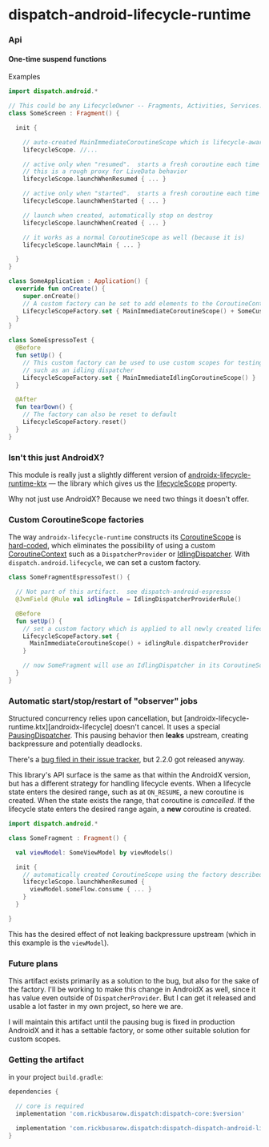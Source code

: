 # dispatch-android-lifecycle-runtime

### Api

#### One-time suspend functions

Examples

```Kotlin
import dispatch.android.*

// This could be any LifecycleOwner -- Fragments, Activities, Services...
class SomeScreen : Fragment() {

  init {

    // auto-created MainImmediateCoroutineScope which is lifecycle-aware
    lifecycleScope. //...

    // active only when "resumed".  starts a fresh coroutine each time
    // this is a rough proxy for LiveData behavior
    lifecycleScope.launchWhenResumed { ... }

    // active only when "started".  starts a fresh coroutine each time
    lifecycleScope.launchWhenStarted { ... }

    // launch when created, automatically stop on destroy
    lifecycleScope.launchWhenCreated { ... }

    // it works as a normal CoroutineScope as well (because it is)
    lifecycleScope.launchMain { ... }

  }
}

class SomeApplication : Application() {
  override fun onCreate() {
    super.onCreate()
    // A custom factory can be set to add elements to the CoroutineContext
    LifecycleScopeFactory.set { MainImmediateCoroutineScope() + SomeCustomElement() }
  }
}

class SomeEspressoTest {
  @Before
  fun setUp() {
    // This custom factory can be used to use custom scopes for testing,
    // such as an idling dispatcher
    LifecycleScopeFactory.set { MainImmediateIdlingCoroutineScope() }
  }

  @After
  fun tearDown() {
    // The factory can also be reset to default
    LifecycleScopeFactory.reset()
  }
}
```

### Isn't this just AndroidX?

This module is really just a slightly different version of [androidx-lifecycle-runtime-ktx][androidx-lifecycle-runtime-ktx] — the library which gives us the [lifecycleScope][lifecycleScope] property.

Why not just use AndroidX?  Because we need two things it doesn't offer.

### Custom CoroutineScope factories

The way `androidx-lifecycle-runtime` constructs its [CoroutineScope][coroutineScope] is [hard-coded][lifecycleScope], which eliminates the possibility of using a custom [CoroutineContext][coroutineContext] such as a `DispatcherProvider` or [IdlingDispatcher][idlingDispatcher]. With `dispatch.android.lifecycle`, we can set a custom factory.

```Kotlin
class SomeFragmentEspressoTest() {

  // Not part of this artifact.  see dispatch-android-espresso
  @JvmField @Rule val idlingRule = IdlingDispatcherProviderRule()

  @Before
  fun setUp() {
    // set a custom factory which is applied to all newly created lifecycleScopes
    LifecycleScopeFactory.set {
      MainImmediateCoroutineScope() + idlingRule.dispatcherProvider
    }

    // now SomeFragment will use an IdlingDispatcher in its CoroutineScope
  }
}
```

### Automatic start/stop/restart of "observer" jobs

Structured concurrency relies upon cancellation, but [androidx-lifecycle-runtime.ktx][androidx-lifecycle] doesn't cancel.  It uses a special [PausingDispatcher][pausingDispatcher]. This pausing behavior then **leaks** upstream, creating backpressure and potentially deadlocks.

There's a [bug filed in their issue tracker][b/146370660], but 2.2.0 got released anyway.

This library's API surface is the same as that within the AndroidX version, but has a different strategy for handling lifecycle events.  When a lifecycle state enters the desired range, such as at `ON_RESUME`, a new coroutine is created.  When the state exists the range, that coroutine is *cancelled*. If the lifecycle state enters the desired range again, a **new** coroutine is created.

```Kotlin
import dispatch.android.*

class SomeFragment : Fragment() {

  val viewModel: SomeViewModel by viewModels()

  init {
    // automatically created CoroutineScope using the factory described above
    lifecycleScope.launchWhenResumed {
      viewModel.someFlow.consume { ... }
    }
  }

}
```

This has the desired effect of not leaking backpressure upstream (which in this example is the `viewModel`).

### Future plans

This artifact exists primarily as a solution to the bug, but also for the sake of the factory.  I'll be working to make this change in AndroidX as well, since it has value even outside of `DispatcherProvider`.  But I can get it released and usable a lot faster in my own project, so here we are.

I will maintain this artifact until the pausing bug is fixed in production AndroidX and it has a settable factory, or some other suitable solution for custom scopes.

### Getting the artifact

in your project `build.gradle`:

```Groovy
dependencies {

  // core is required
  implementation 'com.rickbusarow.dispatch:dispatch-core:$version'

  implementation 'com.rickbusarow.dispatch:dispatch-dispatch-android-lifecycle-runtime:$version'
}
```



[androidx-lifecycle-runtime-ktx]:https://developer.android.com/jetpack/androidx/releases/lifecycle
[lifecycleScope]:https://developer.android.com/topic/libraries/architecture/coroutines#lifecyclescope
[coroutineContext]:https://kotlinlang.org/api/latest/jvm/stdlib/kotlin.coroutines/-coroutine-context/
[coroutineScope]:https://kotlin.github.io/kotlinx.coroutines/kotlinx-coroutines-core/kotlinx.coroutines/coroutine-scope.html
[flow.conflate]:https://github.com/Kotlin/kotlinx.coroutines/blob/master/docs/flow.md#conflation
[lifecycle.java]:https://cs.android.com/androidx/platform/frameworks/support/+/androidx-master-dev:lifecycle/lifecycle-common/src/main/java/androidx/lifecycle/Lifecycle.java
[idlingDispatcher]:https://github.com/RBusarow/Dispatch/blob/dispatch-android-espresso/src/main/java/dispatch/test/android/IdlingDispatcher.kt
[channel]:https://kotlin.github.io/kotlinx.coroutines/kotlinx-coroutines-core/kotlinx.coroutines.channels/-channel/
[pausingDispatcher]:https://cs.android.com/androidx/platform/frameworks/support/+/androidx-master-dev:lifecycle/lifecycle-runtime-ktx/src/main/java/androidx/lifecycle/PausingDispatcher.kt
[b/146370660]:https://issuetracker.google.com/issues/146370660
